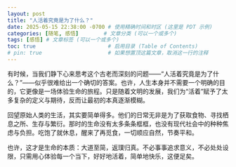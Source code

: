 ```yaml
---
layout: post
title: "人活着究竟是为了什么？"
date: 2025-05-15 22:38:00 -0700 # 使用精确时间和时区 (这里是 PDT 示例)
categories: [随笔, 感悟]        # 文章分类 (可以一个或多个)
tags: [感悟] # 文章标签 (可以一个或多个)
toc: true                       # 启用目录 (Table of Contents)
# pin: true                     # 如果想置顶这篇文章，取消这一行的注释
---
```


有时候，当我们静下心来思考这个古老而深刻的问题——“人活着究竟是为了什么？”——似乎很难给出一个确切的答案。也许，人生本身并不需要一个明确的目的，它更像是一场体验生命的旅程。只是随着文明的发展，我们为“活着”赋予了太多复杂的定义与期待，反而让最初的本真逐渐模糊。

回望原始人类的生活，其实要简单得多。他们的日常无非是为了获取食物、寻找栖息之所、生存与繁衍。那时的生命没有太多条条框框，也没有现代社会中的种种焦虑与负担。吃饱了就休息，醒来了再觅食，一切顺应自然，节奏平和。

也许，这才是生命的本质：大道至简，返璞归真。不必事事追求意义，不必处处设限，只需用心体验每一个当下，好好地活着，简单地快乐，这便足矣。